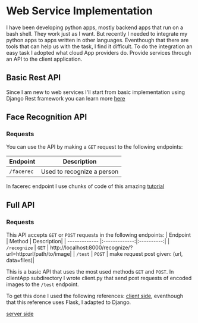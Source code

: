 # Web Service Implementation
I have been developing python apps, mostly backend apps that run on a bash shell. They work just as I want. 
But recently I needed to integrate my python apps to apps written in other languages. Eventhough that there are tools that can help us with the task, I find it difficult. 
To do the integration an easy task I adopted what cloud App providers do. Provide services through an API to the client application.

## Basic Rest API
Since I am new to web services I'll start from basic implementation using Django Rest framework
you can learn more [here](http://www.django-rest-framework.org/)


## Face Recognition API

### Requests
You can use the API by making a `GET` request to the following endpoints:

| Endpoint     | Description    |
| ------------- |:-------------:|
| `/facerec`   | Used to recognize a person |

In facerec endpoint I use chunks of code of this amazing [tutorial](https://github.com/informramiz/opencv-face-recognition-python)


## Full API

### Requests
This API accepts `GET` or `POST` requests in the following endpoints:
| Endpoint     | Method         | Description|
| ------------- |:-------------:|:----------:|
| `/recognize` | `GET`          | http://localhost:8000/recognize/?url=http:url/path/to/image|
| `/test`      | `POST`         | make request post given: (url, data=files)|

This is a basic API that uses the most used methods `GET` and `POST`. In clientApp subdirectory I wrote client.py that send post requests of encoded images to the `/test` endpoint.

To get this done I used the following references:
[client side](https://gist.github.com/kylehounslow/767fb72fde2ebdd010a0bf4242371594), eventhough that this reference uses Flask, I adapted to Django.

[server side](https://github.com/wassgha/FaceRecognitionAPI/blob/master/api/views.py)
